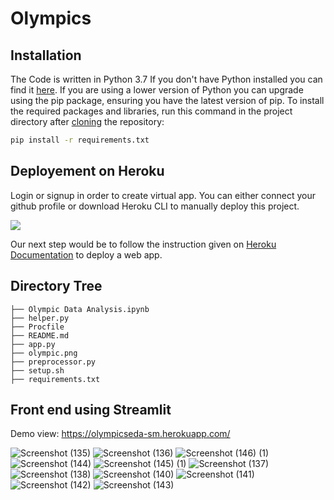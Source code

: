 # Olympics

## Installation
The Code is written in Python 3.7 If you don't have Python installed you can find it [here](https://www.python.org/downloads/). If you are using a lower version of Python you can upgrade using the pip package, ensuring you have the latest version of pip. To install the required packages and libraries, run this command in the project directory after [cloning](https://www.howtogeek.com/451360/how-to-clone-a-github-repository/) the repository:
```bash
pip install -r requirements.txt
```


## Deployement on Heroku
Login or signup in order to create virtual app. You can either connect your github profile or download Heroku CLI to manually deploy this project.

[![](https://i.imgur.com/dKmlpqX.png)](https://heroku.com)

Our next step would be to follow the instruction given on [Heroku Documentation](https://devcenter.heroku.com/articles/getting-started-with-python) to deploy a web app.

## Directory Tree 
```
├── Olympic Data Analysis.ipynb
├── helper.py
├── Procfile
├── README.md
├── app.py
├── olympic.png
├── preprocessor.py
├── setup.sh
├── requirements.txt
```

## Front end using Streamlit
Demo view: https://olympicseda-sm.herokuapp.com/

![Screenshot (135)](https://user-images.githubusercontent.com/75041273/132350953-c2e82abd-e718-41cf-a959-54370e26e39c.png)
![Screenshot (136)](https://user-images.githubusercontent.com/75041273/132350800-961f5ddb-b7cc-44dd-ad86-c1391021f01d.png)
![Screenshot (146) (1)](https://user-images.githubusercontent.com/75041273/132352416-ed7cd2d6-5c72-42ce-b82b-fa4783cf2781.png)
![Screenshot (144)](https://user-images.githubusercontent.com/75041273/132351831-c192620b-7a2e-4391-8eee-31830c153cca.png)
![Screenshot (145) (1)](https://user-images.githubusercontent.com/75041273/132352032-371cde59-47b1-48c3-a8b6-9fc575eebbc3.png)
![Screenshot (137)](https://user-images.githubusercontent.com/75041273/132351014-5af80e25-4731-4332-81fd-0611a1b26dc7.png)
![Screenshot (138)](https://user-images.githubusercontent.com/75041273/132351034-e8910a45-d8b3-4e4d-955e-25e06035cdcf.png)
![Screenshot (140)](https://user-images.githubusercontent.com/75041273/132351055-e324b880-54a9-40ff-96b7-16cb60b55c1e.png)
![Screenshot (141)](https://user-images.githubusercontent.com/75041273/132351077-34f62d91-d8b0-4702-a226-745624c85d4f.png)
![Screenshot (142)](https://user-images.githubusercontent.com/75041273/132351100-4f52f6d0-8fd0-4b58-9b00-ae40ef998e1e.png)
![Screenshot (143)](https://user-images.githubusercontent.com/75041273/132351168-d94d8bb0-5854-414a-b3a2-d7dce8ac9f3e.png)


